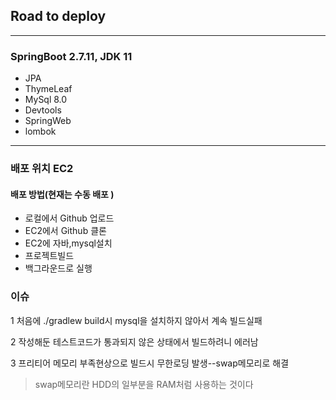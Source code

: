 ## Road to deploy
***
### SpringBoot 2.7.11, JDK 11
* JPA
* ThymeLeaf
* MySql 8.0
* Devtools
* SpringWeb
* lombok
***
### 배포 위치 EC2

#### 배포 방법(현재는 수동 배포 )
* 로컬에서 Github 업로드
* EC2에서 Github 클론
* EC2에 자바,mysql설치
* 프로젝트빌드
* 백그라운드로 실행

### 이슈
1 처음에 ./gradlew build시 mysql을 설치하지 않아서 계속 빌드실패

2 작성해둔 테스트코드가 통과되지 않은 상태에서 빌드하려니 에러남

3 프리티어 메모리 부족현상으로 빌드시 무한로딩 발생--swap메모리로 해결
>swap메모리란 HDD의 일부분을 RAM처럼 사용하는 것이다